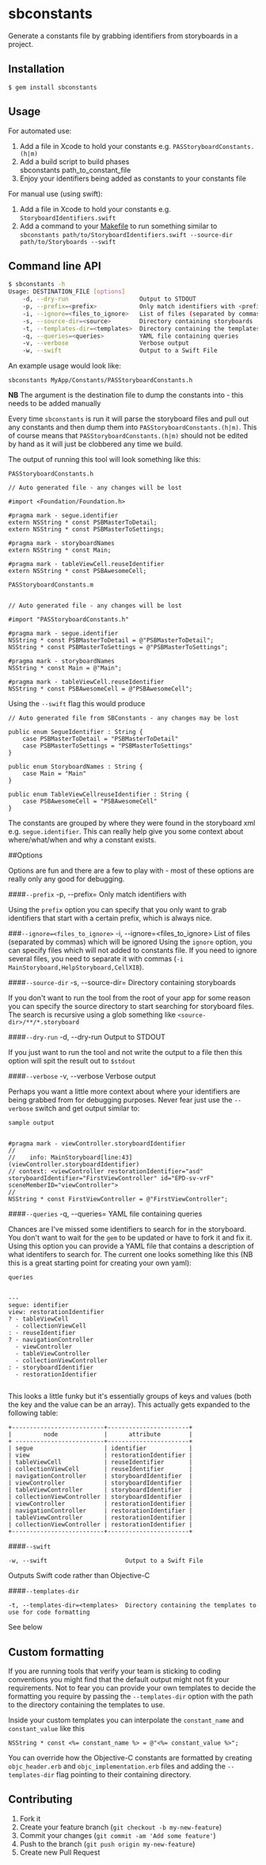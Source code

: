 # sbconstants

Generate a constants file by grabbing identifiers from storyboards in a project.

## Installation

    $ gem install sbconstants

## Usage

For automated use:

1. Add a file in Xcode to hold your constants e.g. `PASStoryboardConstants.(h|m)`
2. Add a build script to build phases  
        sbconstants path_to_constant_file
3. Enjoy your identifiers being added as constants to your constants file

For manual use (using swift):

1. Add a file in Xcode to hold your constants e.g. `StoryboardIdentifiers.swift`
2. Add a command to your [Makefile](https://github.com/artsy/eidolon/blob/15da1330a04615b3553779742f166b707c6ef65f/Makefile#L54) to run something similar to `sbconstants path/to/StoryboardIdentifiers.swift --source-dir path/to/Storyboards --swift`

## Command line API

```sh
$ sbconstants -h
Usage: DESTINATION_FILE [options]
    -d, --dry-run                    Output to STDOUT
    -p, --prefix=<prefix>            Only match identifiers with <prefix>
    -i, --ignore=<files_to_ignore>   List of files (separated by commas) which will be ignored
    -s, --source-dir=<source>        Directory containing storyboards
    -t, --templates-dir=<templates>  Directory containing the templates to use for code formatting
    -q, --queries=<queries>          YAML file containing queries
    -v, --verbose                    Verbose output
    -w, --swift                      Output to a Swift File
```

An example usage would look like:

    sbconstants MyApp/Constants/PASStoryboardConstants.h
    
**NB** The argument is the destination file to dump the constants into - this needs to be added manually
    
Every time `sbconstants` is run it will parse the storyboard files and pull out any constants and then dump them into `PASStoryboardConstants.(h|m)`. This of course means that `PASStoryboardConstants.(h|m)` should not be edited by hand as it will just be clobbered any time we build.

The output of running this tool will look something like this:

`PASStoryboardConstants.h`
```
// Auto generated file - any changes will be lost

#import <Foundation/Foundation.h>

#pragma mark - segue.identifier
extern NSString * const PSBMasterToDetail;
extern NSString * const PSBMasterToSettings;

#pragma mark - storyboardNames
extern NSString * const Main;

#pragma mark - tableViewCell.reuseIdentifier
extern NSString * const PSBAwesomeCell;

```

`PASStoryboardConstants.m`
```

// Auto generated file - any changes will be lost

#import "PASStoryboardConstants.h"

#pragma mark - segue.identifier
NSString * const PSBMasterToDetail = @"PSBMasterToDetail";
NSString * const PSBMasterToSettings = @"PSBMasterToSettings";

#pragma mark - storyboardNames
NSString * const Main = @"Main";

#pragma mark - tableViewCell.reuseIdentifier
NSString * const PSBAwesomeCell = @"PSBAwesomeCell";

```

Using the `--swift` flag this would produce

```
// Auto generated file from SBConstants - any changes may be lost

public enum SegueIdentifier : String {
    case PSBMasterToDetail = "PSBMasterToDetail"
    case PSBMasterToSettings = "PSBMasterToSettings"
}

public enum StoryboardNames : String {
    case Main = "Main"
}

public enum TableViewCellreuseIdentifier : String {
    case PSBAwesomeCell = "PSBAwesomeCell"
}
```

The constants are grouped by where they were found in the storyboard xml e.g. `segue.identifier`. This can really help give you some context about where/what/when and why a constant exists.

##Options

Options are fun and there are a few to play with - most of these options are really only any good for debugging.

####`--prefix`
    -p, --prefix=<prefix>            Only match identifiers with <prefix>
    
Using the `prefix` option you can specify that you only want to grab identifiers that start with a certain prefix, which is always nice.

###`--ignore=<files_to_ignore>`
    -i, --ignore=<files_to_ignore>   List of files (separated by commas) which will be ignored
Using the `ignore` option, you can specify files which will not added to constants file. If you need to ignore several files, you need to separate it with commas (`-i MainStoryboard,HelpStoryboard,CellXIB`).

####`--source-dir`
    -s, --source-dir=<source>        Directory containing storyboards
    
If you don't want to run the tool from the root of your app for some reason you can specify the source directory to start searching for storyboard files. The search is recursive using a glob something like `<source-dir>/**/*.storyboard`

####`--dry-run`
    -d, --dry-run                    Output to STDOUT
    
If you just want to run the tool and not write the output to a file then this option will spit the result out to `$stdout`

####`--verbose`
    -v, --verbose                    Verbose output
    
Perhaps you want a little more context about where your identifiers are being grabbed from for debugging purposes. Never fear just use the `--verbose` switch and get output similar to:

`sample output`
```

#pragma mark - viewController.storyboardIdentifier
//
//    info: MainStoryboard[line:43](viewController.storyboardIdentifier)
// context: <viewController restorationIdentifier="asd" storyboardIdentifier="FirstViewController" id="EPD-sv-vrF" sceneMemberID="viewController">
//
NSString * const FirstViewController = @"FirstViewController";

```

####`--queries`
    -q, --queries=<queries>          YAML file containing queries
    
Chances are I've missed some identifiers to search for in the storyboard. You don't want to wait for the `gem` to be updated or have to fork it and fix it. Using this option you can provide a YAML file that contains a description of what identifers to search for. The current one looks something like this (NB this is a great starting point for creating your own yaml):

`queries`
```

---
segue: identifier
view: restorationIdentifier
? - tableViewCell
  - collectionViewCell
: - reuseIdentifier
? - navigationController
  - viewController
  - tableViewController
  - collectionViewController
: - storyboardIdentifier
  - restorationIdentifier
  
```

This looks a little funky but it's essentially groups of keys and values (both the key and the value can be an array). This actually gets expanded to the following table:

    +--------------------------+-----------------------+
    |         node             |      attribute        |
    + -------------------------+-----------------------+
    | segue                    | identifier            |
    | view                     | restorationIdentifier |
    | tableViewCell            | reuseIdentifier       |
    | collectionViewCell       | reuseIdentifier       |
    | navigationController     | storyboardIdentifier  |
    | viewController           | storyboardIdentifier  |
    | tableViewController      | storyboardIdentifier  |
    | collectionViewController | storyboardIdentifier  |
    | viewController           | restorationIdentifier |
    | navigationController     | restorationIdentifier |
    | tableViewController      | restorationIdentifier |
    | collectionViewController | restorationIdentifier |
    +--------------------------+-----------------------+

####`--swift`

    -w, --swift                      Output to a Swift File
    
Outputs Swift code rather than Objective-C

####`--templates-dir`

    -t, --templates-dir=<templates>  Directory containing the templates to use for code formatting
    
See below

## Custom formatting

If you are running tools that verify your team is sticking to coding conventions you might find that the default output might not fit your requirements. Not to fear you can provide your own templates to decide the formatting you require by passing the `--templates-dir` option with the path to the directory containing the templates to use.

Inside your custom templates you can interpolate the `constant_name` and `constant_value` like this

```
NSString * const <%= constant_name %> = @"<%= constant_value %>";

```

You can override how the Objective-C constants are formatted by creating `objc_header.erb` and `objc_implementation.erb` files and adding the `--templates-dir` flag pointing to their containing directory.

## Contributing

1. Fork it
2. Create your feature branch (`git checkout -b my-new-feature`)
3. Commit your changes (`git commit -am 'Add some feature'`)
4. Push to the branch (`git push origin my-new-feature`)
5. Create new Pull Request
